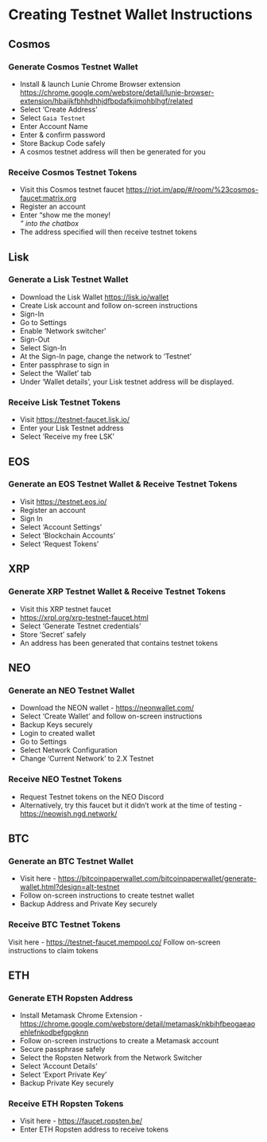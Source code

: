 # Creating Testnet Wallet Instructions

## Cosmos

### Generate Cosmos Testnet Wallet

- Install & launch Lunie Chrome Browser extension https://chrome.google.com/webstore/detail/lunie-browser-extension/hbaijkfbhhdhhjdfbpdafkjimohblhgf/related
- Select ‘Create Address’
- Select `Gaia Testnet`
- Enter Account Name
- Enter & confirm password
- Store Backup Code safely
- A cosmos testnet address will then be generated for you

### Receive Cosmos Testnet Tokens

- Visit this Cosmos testnet faucet https://riot.im/app/#/room/%23cosmos-faucet:matrix.org
- Register an account
- Enter “show me the money! <ADDRESS>” into the chatbox
- The address specified will then receive testnet tokens

## Lisk

### Generate a Lisk Testnet Wallet

- Download the Lisk Wallet https://lisk.io/wallet
- Create Lisk account and follow on-screen instructions
- Sign-In
- Go to Settings
- Enable ‘Network switcher’
- Sign-Out
- Select Sign-In
- At the Sign-In page, change the network to ‘Testnet’
- Enter passphrase to sign in
- Select the ‘Wallet’ tab
- Under ‘Wallet details’, your Lisk testnet address will be displayed.

### Receive Lisk Testnet Tokens

- Visit https://testnet-faucet.lisk.io/
- Enter your Lisk Testnet address
- Select ‘Receive my free LSK’

## EOS

### Generate an EOS Testnet Wallet & Receive Testnet Tokens

- Visit https://testnet.eos.io/
- Register an account
- Sign In
- Select ‘Account Settings’
- Select ‘Blockchain Accounts’
- Select ‘Request Tokens’

## XRP

### Generate XRP Testnet Wallet & Receive Testnet Tokens

- Visit this XRP testnet faucet
- https://xrpl.org/xrp-testnet-faucet.html
- Select ‘Generate Testnet credentials’
- Store ‘Secret’ safely
- An address has been generated that contains testnet tokens

## NEO

### Generate an NEO Testnet Wallet

- Download the NEON wallet - https://neonwallet.com/
- Select ‘Create Wallet’ and follow on-screen instructions
- Backup Keys securely
- Login to created wallet
- Go to Settings
- Select Network Configuration
- Change ‘Current Network’ to 2.X Testnet

### Receive NEO Testnet Tokens

- Request Testnet tokens on the NEO Discord
- Alternatively, try this faucet but it didn’t work at the time of testing - https://neowish.ngd.network/

## BTC

### Generate an BTC Testnet Wallet

- Visit here - https://bitcoinpaperwallet.com/bitcoinpaperwallet/generate-wallet.html?design=alt-testnet
- Follow on-screen instructions to create testnet wallet
- Backup Address and Private Key securely

### Receive BTC Testnet Tokens

Visit here - https://testnet-faucet.mempool.co/
Follow on-screen instructions to claim tokens

## ETH

### Generate ETH Ropsten Address

- Install Metamask Chrome Extension - https://chrome.google.com/webstore/detail/metamask/nkbihfbeogaeaoehlefnkodbefgpgknn
- Follow on-screen instructions to create a Metamask account
- Secure passphrase safely
- Select the Ropsten Network from the Network Switcher
- Select ‘Account Details’
- Select ‘Export Private Key’
- Backup Private Key securely

### Receive ETH Ropsten Tokens

- Visit here - https://faucet.ropsten.be/
- Enter ETH Ropsten address to receive tokens
